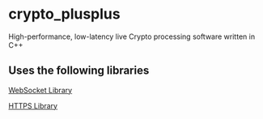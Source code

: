 # crypto_plusplus
High-performance, low-latency live Crypto processing software written in C++

## Uses the following libraries
[WebSocket Library](https://github.com/uNetworking/uWebSockets)

[HTTPS Library](https://github.com/libcpr/cpr)